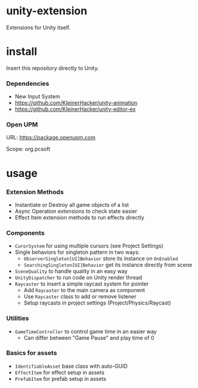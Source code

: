 # unity-extension
Extensions for Unity itself.

# install
Insert this repository directly to Unity.

### Dependencies
* New Input System
* https://github.com/KleinerHacker/unity-animation
* https://github.com/KleinerHacker/unity-editor-ex

### Open UPM
URL: https://package.openupm.com

Scope: org.pcsoft

# usage

### Extension Methods
* Instantiate or Destroy all game objects of a list
* Async Operation extensions to check state easier
* Effect Item extension methods to run effects directly

### Components
* `CurorSystem` for using multiple cursors (see Project Settings)
* Single behaviors for singleton pattern in two ways:
  * `ObserverSingleton[UI]Behavior` store its instance on `OnEnabled`
  * `SearchingSingleton[UI]Behavior` get its instance directly from scene
* `SceneQuality` to handle quality in an easy way
* `UnityDispatcher` to run code on Unity render thread
* `Raycaster` to insert a simple raycast system for pointer
  * Add `Raycaster` to the main camera as component
  * Use `Raycaster` class to add or remove listener
  * Setup raycasts in project settings (Project/Physics/Raycast)

### Utilities
* `GameTimeController` to control game time in an easier way
  * Can differ between "Game Pause" and play time of 0

### Basics for assets
* `IdentifiableAsset` base class with auto-GUID
* `EffectItem` for effect setup in assets
* `PrefabItem` for prefab setup in assets
